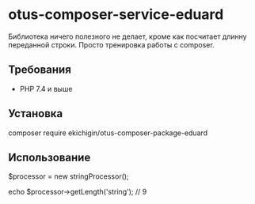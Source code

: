 # otus-composer-service-eduard

 Библиотека ничего полезного не делает, кроме как посчитает длинну переданной строки. Просто тренировка работы с composer. 
 
## Требования

- PHP 7.4 и выше

## Установка

composer require ekichigin/otus-composer-package-eduard

## Использование

$processor = new stringProcessor();

echo $processor->getLength('string'); // 9
